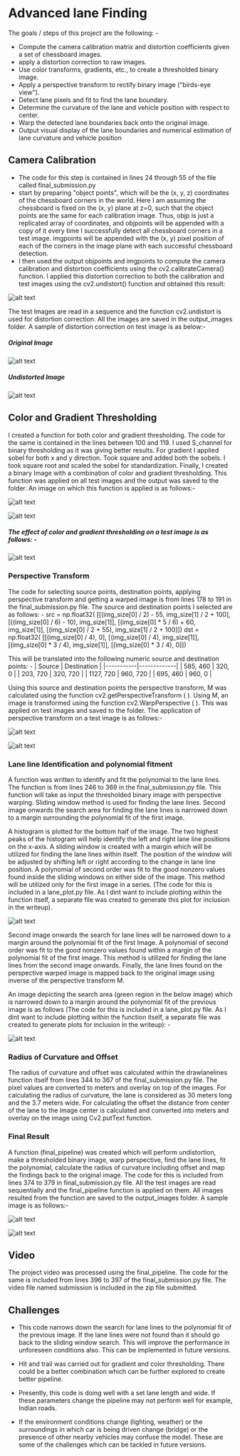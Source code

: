 # Advanced lane Finding

The goals / steps of this project are the following: -
* Compute the camera calibration matrix and distortion coefficients given a set of chessboard images.
* apply a distortion correction to raw images.
* Use color transforms, gradients, etc., to create a thresholded binary image.
* Apply a perspective transform to rectify binary image ("birds-eye view").
* Detect lane pixels and fit to find the lane boundary.
* Determine the curvature of the lane and vehicle position with respect to center.
* Warp the detected lane boundaries back onto the original image.
* Output visual display of the lane boundaries and numerical estimation of lane curvature and vehicle position

## Camera Calibration

* The code for this step is contained in lines 24 through 55 of the file called final_submission.py
* start by preparing "object points", which will be the (x, y, z) coordinates of the chessboard corners in the world. Here I am assuming the chessboard is fixed on the (x, y) plane at z=0, such that the object points are the same for each calibration image. Thus, objp is just a replicated array of coordinates, and objpoints will be appended with a copy of it every time I successfully detect all chessboard corners in a test image. imgpoints will be appended with the (x, y) pixel position of each of the corners in the image plane with each successful chessboard detection.
* I then used the output objpoints and imgpoints to compute the camera calibration and distortion coefficients using the cv2.calibrateCamera() function. I applied this distortion correction to both the calibration and test images using the cv2.undistort() function and obtained this result:

![alt text](https://github.com/advaitha/CarND-Advanced-Lane-Lines/blob/master/output_images/undistortcalibration1.jpg.jpg)

The test Images are read in a sequence and the function cv2.undistort is used for distortion correction. All the images are saved in the output_images folder. A sample of distortion correction on test image is as below:-

##### Original Image

![alt text](https://github.com/advaitha/CarND-Advanced-Lane-Lines/blob/master/output_images/original_imagetest3.jpg.jpg)

##### Undistorted Image
![alt text](https://github.com/advaitha/CarND-Advanced-Lane-Lines/blob/master/output_images/undistorted_src_dsttest3.jpg.jpg)

## Color and Gradient Thresholding
I created a function for both color and gradient thresholding. The code for the same is contained in the lines between 100 and 119. I used S_channel for binary thresholding as it was giving better results. For gradient I applied sobel for both x and y direction. Took square and added both the sobels. I took square root and scaled the sobel for standardization. Finally, I created a binary Image with a combination of color and gradient thresholding. This function was applied on all test images and the output was saved to the folder. An image on which this function is applied is as follows:-

![alt text](https://github.com/advaitha/CarND-Advanced-Lane-Lines/blob/master/output_images/binary_test2.jpg.jpg)

![alt text](https://github.com/advaitha/CarND-Advanced-Lane-Lines/blob/master/output_images/binary_test6.jpg.jpg)

##### The effect of color and gradient thresholding on a test image is as follows: -

![alt text](https://github.com/advaitha/CarND-Advanced-Lane-Lines/blob/master/output_images/color_test3.jpg.jpg)

### Perspective Transform

The code for selecting source points, destination points, applying perspective transform and getting a warped image is from lines 178 to 191 in the final_submission.py file. The source and destination points I selected are as follows: -
src = np.float32(
    [[(img_size[0] / 2) - 55, img_size[1] / 2 + 100],
    [((img_size[0] / 6) - 10), img_size[1]],
    [(img_size[0] * 5 / 6) + 60, img_size[1]],
    [(img_size[0] / 2 + 55), img_size[1] / 2 + 100]])
dst = np.float32(
    [[(img_size[0] / 4), 0],
    [(img_size[0] / 4), img_size[1]],
    [(img_size[0] * 3 / 4), img_size[1]],
    [(img_size[0] * 3 / 4), 0]])

This will be translated into the following numeric source and destination points: -
| Source    | Destination |
|-----------|-------------|
| 585, 460  | 320, 0      |
| 203, 720  | 320, 720    |
| 1127, 720 | 960, 720    |
| 695, 460  | 960, 0      |

Using this source and destination points the perspective transform, M was calculated using the function cv2.getPerspectiveTransform ( ). Using M, an image is transformed using the function cv2.WarpPerspective ( ). This was applied on test images and saved to the folder. The application of perspective transform on a test image is as follows:-

![alt text](https://github.com/advaitha/CarND-Advanced-Lane-Lines/blob/master/output_images/warped_binary_src_dsttest3.jpg.jpg)

![alt text](https://github.com/advaitha/CarND-Advanced-Lane-Lines/blob/master/output_images/warped_binary_src_dsttest5.jpg.jpg)

### Lane line Identification and polynomial fitment

A function was written to identify and fit the polynomial to the lane lines. The function is from lines 246 to 369 in the final_submission.py file. This function will take as input the thresholded binary image with perspective warping. Sliding window method is used for finding the lane lines. Second image onwards the search area for finding the lane lines is narrowed down to a margin surrounding the polynomial fit of the first image.

A histogram is plotted for the bottom half of the image. The two highest peaks of the histogram will help identify the left and right lane line positions on the x-axis. A sliding window is created with a margin which will be utilized for finding the lane lines within itself. The position of the window will be adjusted by shifting left or right according to the change in lane line position. A polynomial of second order was fit to the good nonzero values found inside the sliding windows on either side of the image. This method will be utilized only for the first image in a series. (The code for this is included in a lane_plot.py file. As I dint want to include plotting within the function itself, a separate file was created to generate this plot for inclusion in the writeup).

![alt text](https://github.com/advaitha/CarND-Advanced-Lane-Lines/blob/master/sliding_window.png)

Second image onwards the search for lane lines will be narrowed down to a margin around the polynomial fit of the first Image. A polynomial of second order was fit to the good nonzero values found within a margin of the polynomial fit of the first image. This method is utilized for finding the lane lines from the second image onwards. Finally, the lane lines found on the perspective warped image is mapped back to the original image using inverse of the perspective transform M. 

An image depicting the search area (green region in the below image) which is narrowed down to a margin around the polynomial fit of the previous image is as follows (The code for this is included in a lane_plot.py file. As I dint want to include plotting within the function itself, a separate file was created to generate plots for inclusion in the writeup): -

![alt text](https://github.com/advaitha/CarND-Advanced-Lane-Lines/blob/master/poly_fit.png)

### Radius of Curvature and Offset

The radius of curvature and offset was calculated within the drawlanelines function itself from lines 344 to 367 of the final_submission.py file. The pixel values are converted to meters and overlay on top of the images. For calculating the radius of curvature, the lane is considered as 30 meters long and the 3.7 meters wide. For calculating the offset the distance from center of the lane to the image center is calculated and converted into meters and overlay on the image using Cv2.putText function.

### Final Result

A function (final_pipeline) was created which will perform undistortion, make a thresholded binary image, warp perspective, find the lane lines, fit the polynomial, calculate the radius of curvature including offset and map the findings back to the original image. The code for this is included from lines 374 to 379 in final_submission.py file. All the test images are read sequentially and the final_pipeline function is applied on them. All images resulted from the function are saved to the output_images folder. A sample image is as follows:-

![alt text](https://github.com/advaitha/CarND-Advanced-Lane-Lines/blob/master/output_images/final_outputtest2.jpg.jpg)

![alt text](https://github.com/advaitha/CarND-Advanced-Lane-Lines/blob/master/output_images/final_outputtest5.jpg.jpg)

## Video
The project video was processed using the final_pipeline. The code for the same is included from lines 396 to 397 of the final_submission.py file. The video file named submission is included in the zip file submitted.

## Challenges

* This code narrows down the search for lane lines to the polynomial fit of the previous image. If the lane lines were not found than it should go back to the sliding window search. This will improve the performance in unforeseen conditions also. This can be implemented in future versions. 

* Hit and trail was carried out for gradient and color thresholding. There could be a better combination which can be further explored to create better pipeline. 

* Presently, this code is doing well with a set lane length and wide. If these parameters change the pipeline may not perform well for example, Indian roads.

* If the environment conditions change (lighting, weather) or the surroundings in which car is being driven change (bridge) or the presence of other nearby vehicles may confuse the model. These are some of the challenges which can be tackled in future versions.
















